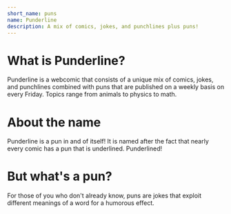 ```yaml
---
short_name: puns
name: Punderline
description: A mix of comics, jokes, and punchlines plus puns!
---
```

# What is Punderline?
Punderline is a webcomic that consists of a unique mix of comics, jokes, and punchlines combined with puns that are published on a weekly basis on every Friday. Topics range from animals to physics to math. 

# About the name
Punderline is a pun in and of itself! It is named after the fact that nearly every comic has a pun that is underlined. Punderlined!

# But what's a pun?
For those of you who don't already know, puns are jokes that exploit different meanings of a word for a humorous effect.
